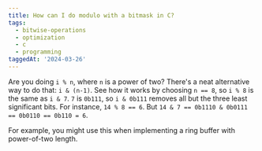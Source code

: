 ```yaml
---
title: How can I do modulo with a bitmask in C?
tags:
  - bitwise-operations
  - optimization
  - c
  - programming
taggedAt: '2024-03-26'
---
```


Are you doing `i % n`, where `n` is a power of two? There's a neat alternative way to do that: `i & (n-1)`. See how it works by choosing `n == 8`, so `i % 8` is the same as `i & 7`. `7` is `0b111`, so `i & 0b111` removes all but the three least significant bits. For instance, `14 % 8 == 6`. But `14 & 7 == 0b1110 & 0b0111 == 0b0110 == 0b110 = 6`.

For example, you might use this when implementing a ring buffer with power-of-two length.

